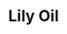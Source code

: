 ---
name: Lily Oil
title: Lily Oil
details:
  - detail:
      key: Usage/Application
      value: Fragrance, Flavour, Pharma
  - detail:
      key: Botanical Name
      value: Lilium Candidum
  - detail:
      key: Brand
      value: Natural Aroma
  - detail:
      key: CAS Number
      value: 84776-67-0
  - detail:
      key: Packaging Size Kg
      value: 5, 25, 200 Kg
  - detail:
      key: Packing Type
      value: Can, Barrel
  - detail:
      key: Form
      value: Liquid
  - detail:
      key: Plant Parts Used
      value: Flowers Petals
  - detail:
      key: Density
      value: 0.94 g/ml
  - detail:
      key: Melting Point
      value: -20 deg C (-4 deg F; 253 K)
  - detail:
      key: Boiling Point
      value: 275 deg C (527 deg F; 548 K)
showOnHome: false
thumbnail: https://5.imimg.com/data5/SELLER/Default/2021/12/XN/XI/JE/3823480/lily-oil-500x500.jpg
productImages:
  - https://ucarecdn.com/8213c725-21d0-4ac0-ad5e-c1975c20032b/
category: reconstituted oils
---